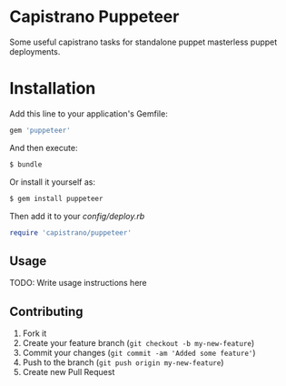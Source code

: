 # Capistrano Puppeteer

Some useful capistrano tasks for standalone puppet masterless puppet deployments.

# Installation

Add this line to your application's Gemfile:

``` ruby
gem 'puppeteer'
```

And then execute:

``` bash
$ bundle
```

Or install it yourself as:

``` bash
$ gem install puppeteer
```

Then add it to your _config/deploy.rb_

``` ruby
require 'capistrano/puppeteer'
```

## Usage

TODO: Write usage instructions here

## Contributing

1. Fork it
2. Create your feature branch (`git checkout -b my-new-feature`)
3. Commit your changes (`git commit -am 'Added some feature'`)
4. Push to the branch (`git push origin my-new-feature`)
5. Create new Pull Request
